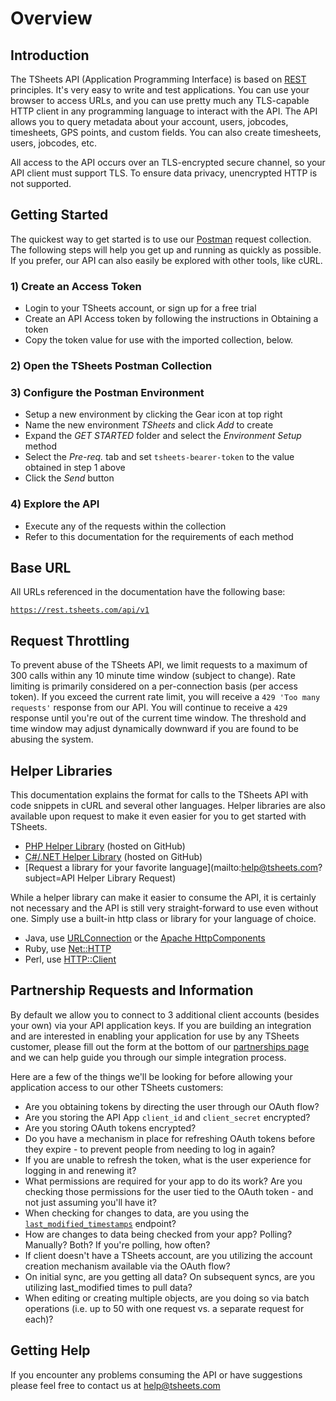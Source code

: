 # Overview

## Introduction

The TSheets API (Application Programming Interface) is based on [REST](https://en.wikipedia.org/wiki/Representational_state_transfer) principles. It's very easy to write and test applications. You can use your browser to access URLs, and you can use pretty much any TLS-capable HTTP client in any programming language to interact with the API. The API allows you to query metadata about your account, users, jobcodes, timesheets, GPS points, and custom fields. You can also create timesheets, users, jobcodes, etc.

All access to the API occurs over an TLS-encrypted secure channel, so your API client must support TLS. To ensure data privacy, unencrypted HTTP is not supported.

## Getting Started

The quickest way to get started is to use our [Postman](http://www.getpostman.com/) request collection. The following steps will help you get up and running as quickly as possible. If you prefer, our API can also easily be explored with other tools, like cURL.

### 1) Create an Access Token

 * Login to your TSheets account, or sign up for a free trial
 * Create an API Access token by following the instructions in Obtaining a token
 * Copy the token value for use with the imported collection, below.

### 2) Open the TSheets Postman Collection

<div class="postman-run-button"
data-postman-action="collection/import"
data-postman-var-1="01861e468223de53ba7a"></div>
<script type="text/javascript">
  (function (p,o,s,t,m,a,n) {
    !p[s] && (p[s] = function () { (p[t] || (p[t] = [])).push(arguments); });
    !o.getElementById(s+t) && o.getElementsByTagName("head")[0].appendChild((
      (n = o.createElement("script")),
      (n.id = s+t), (n.async = 1), (n.src = m), n
    ));
  }(window, document, "_pm", "PostmanRunObject", "https://run.pstmn.io/button.js"));
</script>
<style>
  .postman-run-button {
    position: relative;
    left: 30px;
  }
</style>

### 3) Configure the Postman Environment

 * Setup a new environment by clicking the Gear icon at top right
 * Name the new environment _TSheets_ and click _Add_ to create
 * Expand the _GET STARTED_ folder and select the _Environment Setup_ method
 * Select the _Pre-req._ tab and set `tsheets-bearer-token` to the value obtained in step 1 above
 * Click the _Send_ button

### 4) Explore the API

 * Execute any of the requests within the collection
 * Refer to this documentation for the requirements of each method

## Base URL

All URLs referenced in the documentation have the following base:

<code class="standout">https://rest.tsheets.com/api/v1</code>

## Request Throttling

To prevent abuse of the TSheets API, we limit requests to a maximum of 300 calls within any 10 minute time window (subject to change). Rate limiting is primarily considered on a per-connection basis (per access token). If you exceed the current rate limit, you will receive a `429 'Too many requests'` response from our API. You will continue to receive a `429` response until you're out of the current time window. The threshold and time window may adjust dynamically downward if you are found to be abusing the system.

## Helper Libraries

This documentation explains the format for calls to the TSheets API with code snippets in cURL and several other languages. Helper libraries are also available upon request to make it even easier for you to get started with TSheets.

 * [PHP Helper Library](https://github.com/tsheets/api_phplib) (hosted on GitHub)
 * [C#/.NET Helper Library](https://github.com/tsheets/api_dotnet) (hosted on GitHub)
 * [Request a library for your favorite language](mailto:help@tsheets.com?subject=API Helper Library Request)

 While a helper library can make it easier to consume the API, it is certainly not necessary and the API is still very straight-forward to use even without one. Simply use a built-in http class or library for your language of choice.

 * Java, use [URLConnection](http://docs.oracle.com/javase/7/docs/api/java/net/URLConnection.html) or the [Apache HttpComponents](http://hc.apache.org/)
 * Ruby, use [Net::HTTP](http://www.ruby-doc.org/stdlib-2.1.1/libdoc/net/http/rdoc/Net/HTTP.html)
 * Perl, use [HTTP::Client](http://search.cpan.org/~linc/HTTP-Client-1.51/lib/HTTP/Client.pm)

## Partnership Requests and Information

By default we allow you to connect to 3 additional client accounts (besides your own) via your API application keys. If you are building an integration and are interested in enabling your application for use by any TSheets customer, please fill out the form at the bottom of our [partnerships page](https://www.tsheets.com/partners) and we can help guide you through our simple integration process.

Here are a few of the things we'll be looking for before allowing your application access to our other TSheets customers:

 * Are you obtaining tokens by directing the user through our OAuth flow?
 * Are you storing the API App `client_id` and `client_secret` encrypted?
 * Are you storing OAuth tokens encrypted?
 * Do you have a mechanism in place for refreshing OAuth tokens before they expire - to prevent people from needing to log in again?
 * If you are unable to refresh the token, what is the user experience for logging in and renewing it?
 * What permissions are required for your app to do its work? Are you checking those permissions for the user tied to the OAuth token - and not just assuming you'll have it?
 * When checking for changes to data, are you using the [`last_modified_timestamps`](#last-modified) endpoint?
 * How are changes to data being checked from your app? Polling? Manually? Both? If you're polling, how often?
 * If client doesn't have a TSheets account, are you utilizing the account creation mechanism available via the OAuth flow?
 * On initial sync, are you getting all data? On subsequent syncs, are you utilizing last_modified times to pull data?
 * When editing or creating multiple objects, are you doing so via batch operations (i.e. up to 50 with one request vs. a separate request for each)?

## Getting Help

If you encounter any problems consuming the API or have suggestions please feel free to contact us at [help@tsheets.com](mailto:help@tsheets.com)
